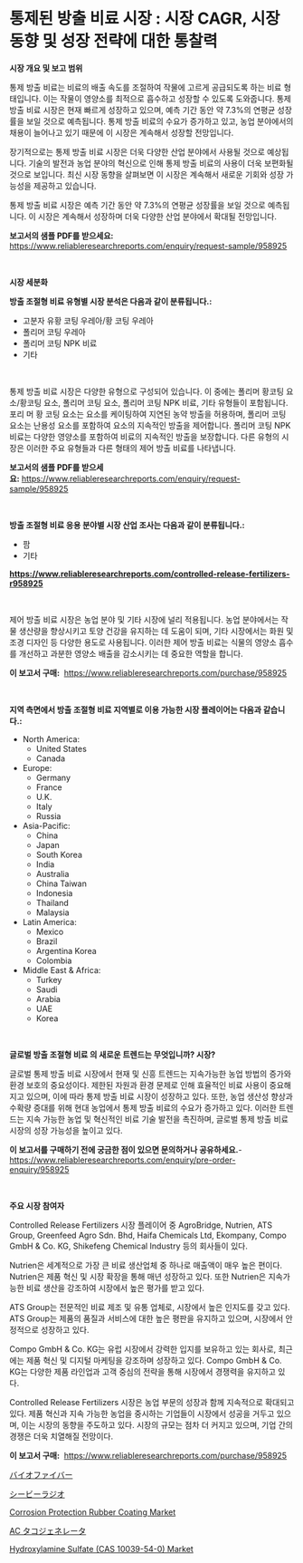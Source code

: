 <p><h1>통제된 방출 비료 시장 : 시장 CAGR, 시장 동향 및 성장 전략에 대한 통찰력</h1></p><p><strong>시장 개요 및 보고 범위</strong></p>
<p><p>통제 방출 비료는 비료의 배출 속도를 조절하여 작물에 고르게 공급되도록 하는 비료 형태입니다. 이는 작물이 영양소를 최적으로 흡수하고 성장할 수 있도록 도와줍니다. 통제 방출 비료 시장은 현재 빠르게 성장하고 있으며, 예측 기간 동안 약 7.3%의 연평균 성장률을 보일 것으로 예측됩니다. 통제 방출 비료의 수요가 증가하고 있고, 농업 분야에서의 채용이 늘어나고 있기 때문에 이 시장은 계속해서 성장할 전망입니다.</p><p>장기적으로는 통제 방출 비료 시장은 더욱 다양한 산업 분야에서 사용될 것으로 예상됩니다. 기술의 발전과 농업 분야의 혁신으로 인해 통제 방출 비료의 사용이 더욱 보편화될 것으로 보입니다. 최신 시장 동향을 살펴보면 이 시장은 계속해서 새로운 기회와 성장 가능성을 제공하고 있습니다.</p><p>통제 방출 비료 시장은 예측 기간 동안 약 7.3%의 연평균 성장률을 보일 것으로 예측됩니다. 이 시장은 계속해서 성장하며 더욱 다양한 산업 분야에서 확대될 전망입니다.</p></p>
<p><strong>보고서의 샘플 PDF를 받으세요:</strong> <a href="https://www.reliableresearchreports.com/enquiry/request-sample/958925">https://www.reliableresearchreports.com/enquiry/request-sample/958925</a></p>
<p>&nbsp;</p>
<p><strong>시장 세분화</strong></p>
<p><strong>방출 조절형 비료 유형별 시장 분석은 다음과 같이 분류됩니다.:</strong></p>
<p><ul><li>고분자 유황 코팅 우레아/황 코팅 우레아</li><li>폴리머 코팅 우레아</li><li>폴리머 코팅 NPK 비료</li><li>기타</li></ul></p>
<p>&nbsp;</p>
<p><p>통제 방출 비료 시장은 다양한 유형으로 구성되어 있습니다. 이 중에는 폴리머 황코팅 요소/황코팅 요소, 폴리머 코팅 요소, 폴리머 코팅 NPK 비료, 기타 유형들이 포함됩니다. 포리 머 황 코팅 요소는 요소를 케이팅하여 지연된 농약 방출을 허용하며, 폴리머 코팅 요소는 난용성 요소를 포함하여 요소의 지속적인 방출을 제어합니다. 폴리머 코팅 NPK 비료는 다양한 영양소를 포함하여 비료의 지속적인 방출을 보장합니다. 다른 유형의 시장은 이러한 주요 유형들과 다른 형태의 제어 방출 비료를 나타냅니다.</p></p>
<p><strong>보고서의 샘플 PDF를 받으세요:</strong>&nbsp;<a href="https://www.reliableresearchreports.com/enquiry/request-sample/958925">https://www.reliableresearchreports.com/enquiry/request-sample/958925</a></p>
<p>&nbsp;</p>
<p><strong> 방출 조절형 비료 응용 분야별 시장 산업 조사는 다음과 같이 분류됩니다.:</strong></p>
<p><ul><li>팜</li><li>기타</li></ul></p>
<p><strong><a href="https://www.reliableresearchreports.com/controlled-release-fertilizers-r958925">https://www.reliableresearchreports.com/controlled-release-fertilizers-r958925</a></strong></p>
<p>&nbsp;</p>
<p><p>제어 방출 비료 시장은 농업 분야 및 기타 시장에 널리 적용됩니다. 농업 분야에서는 작물 생산량을 향상시키고 토양 건강을 유지하는 데 도움이 되며, 기타 시장에서는 화원 및 조경 디자인 등 다양한 용도로 사용됩니다. 이러한 제어 방출 비료는 식물의 영양소 흡수를 개선하고 과분한 영양소 배출을 감소시키는 데 중요한 역할을 합니다.</p></p>
<p><strong>이 보고서 구매:</strong>&nbsp; <a href="https://www.reliableresearchreports.com/purchase/958925">https://www.reliableresearchreports.com/purchase/958925</a></p>
<p>&nbsp;</p>
<p><strong>지역 측면에서 방출 조절형 비료 지역별로 이용 가능한 시장 플레이어는 다음과 같습니다.:</strong></p>
<p><ul>
    <li>
        North America:
        <ul>
            <li>United States</li>
            <li>Canada</li>
        </ul>
    </li>
    <li>
        Europe:
        <ul>
            <li>Germany</li>
            <li>France</li>
            <li>U.K.</li>
            <li>Italy</li>
            <li>Russia</li>
        </ul>
    </li>
    <li>
        Asia-Pacific:
        <ul>
            <li>China</li>
            <li>Japan</li>
            <li>South Korea</li>
            <li>India</li>
            <li>Australia</li>
            <li>China Taiwan</li>
            <li>Indonesia</li>
            <li>Thailand</li>
            <li>Malaysia</li>
        </ul>
    </li>
    <li>
        Latin America:
        <ul>
            <li>Mexico</li>
            <li>Brazil</li>
            <li>Argentina Korea</li>
            <li>Colombia</li>
        </ul>
    </li>
    <li>
        Middle East & Africa:
        <ul>
            <li>Turkey</li>
            <li>Saudi</li>
            <li>Arabia</li>
            <li>UAE</li>
            <li>Korea</li>
        </ul>
    </li>
    </ul></p>
<p>&nbsp;</p>
<p><strong>글로벌 방출 조절형 비료 의 새로운 트렌드는 무엇입니까? 시장?</strong></p>
<p><p>글로벌 통제 방출 비료 시장에서 현재 및 신흥 트렌드는 지속가능한 농업 방법의 증가와 환경 보호의 중요성이다. 제한된 자원과 환경 문제로 인해 효율적인 비료 사용이 중요해지고 있으며, 이에 따라 통제 방출 비료 시장이 성장하고 있다. 또한, 농업 생산성 향상과 수확량 증대를 위해 현대 농업에서 통제 방출 비료의 수요가 증가하고 있다. 이러한 트렌드는 지속 가능한 농업 및 혁신적인 비료 기술 발전을 촉진하며, 글로벌 통제 방출 비료 시장의 성장 가능성을 높이고 있다.</p></p>
<p><strong>이 보고서를 구매하기 전에 궁금한 점이 있으면 문의하거나 공유하세요.</strong>- <a href="https://www.reliableresearchreports.com/enquiry/pre-order-enquiry/958925">https://www.reliableresearchreports.com/enquiry/pre-order-enquiry/958925</a></p>
<p>&nbsp;</p>
<p><strong>주요 시장 참여자</strong></p>
<p><p>Controlled Release Fertilizers 시장 플레이어 중 AgroBridge, Nutrien, ATS Group, Greenfeed Agro Sdn. Bhd, Haifa Chemicals Ltd, Ekompany, Compo GmbH & Co. KG, Shikefeng Chemical Industry 등의 회사들이 있다. </p><p>Nutrien은 세계적으로 가장 큰 비료 생산업체 중 하나로 매출액이 매우 높은 편이다. Nutrien은 제품 혁신 및 시장 확장을 통해 매년 성장하고 있다. 또한 Nutrien은 지속가능한 비료 생산을 강조하여 시장에서 높은 평가를 받고 있다.</p><p>ATS Group는 전문적인 비료 제조 및 유통 업체로, 시장에서 높은 인지도를 갖고 있다. ATS Group는 제품의 품질과 서비스에 대한 높은 평판을 유지하고 있으며, 시장에서 안정적으로 성장하고 있다.</p><p>Compo GmbH & Co. KG는 유럽 시장에서 강력한 입지를 보유하고 있는 회사로, 최근에는 제품 혁신 및 디지털 마케팅을 강조하며 성장하고 있다. Compo GmbH & Co. KG는 다양한 제품 라인업과 고객 중심의 전략을 통해 시장에서 경쟁력을 유지하고 있다.</p><p>Controlled Release Fertilizers 시장은 농업 부문의 성장과 함께 지속적으로 확대되고 있다. 제품 혁신과 지속 가능한 농업을 중시하는 기업들이 시장에서 성공을 거두고 있으며, 이는 시장의 동향을 주도하고 있다. 시장의 규모는 점차 더 커지고 있으며, 기업 간의 경쟁은 더욱 치열해질 전망이다.</p></p>
<p><strong>이 보고서 구매:</strong>&nbsp;&nbsp;<a href="https://www.reliableresearchreports.com/purchase/958925">https://www.reliableresearchreports.com/purchase/958925</a></p>
<p><p><a href="https://medium.com/@jacksonwiza1924/%E3%83%90%E3%82%A4%E3%82%AA%E3%83%95%E3%82%A1%E3%82%A4%E3%83%90%E3%83%BC%E3%83%9E%E3%83%BC%E3%82%B1%E3%83%83%E3%83%88%E3%82%A4%E3%83%B3%E3%82%B5%E3%82%A4%E3%83%88-%E5%B8%82%E5%A0%B4%E5%8B%95%E5%90%91-%E6%88%90%E9%95%B7-2024%E5%B9%B4%E3%81%8B%E3%82%892031%E5%B9%B4%E3%81%BE%E3%81%A7%E3%81%AE%E4%BA%88%E6%B8%AC-bbaff7b14421">バイオファイバー</a></p><p><a href="https://medium.com/@kelscdowell78456/cb%E3%83%A9%E3%82%B8%E3%82%AA%E5%B8%82%E5%A0%B4%E3%81%AE%E3%82%B5%E3%82%A4%E3%82%BA%E3%81%AF-%E3%82%B0%E3%83%AD%E3%83%BC%E3%83%90%E3%83%AB%E6%A5%AD%E7%95%8C%E3%81%A7%E6%9C%80%E9%81%A9%E3%81%AA%E3%83%9E%E3%83%BC%E3%82%B1%E3%83%86%E3%82%A3%E3%83%B3%E3%82%B0%E3%83%81%E3%83%A3%E3%83%8D%E3%83%AB%E3%82%92%E6%98%8E%E3%82%89%E3%81%8B%E3%81%AB%E3%81%97%E3%81%BE%E3%81%99-7ddbe4cad2ab">シービーラジオ</a></p><p><a href="https://www.linkedin.com/pulse/corrosion-protection-rubber-coating-market-offer-valuable-vkjjf">Corrosion Protection Rubber Coating Market</a></p><p><a href="https://github.com/Fatimaklein1/Market-Research-Report-List-1/blob/main/850876162278.md">AC タコジェネレータ</a></p><p><a href="https://www.linkedin.com/pulse/hydroxylamine-sulfate-cas-10039-54-0-market-size-trends-zxb4f">Hydroxylamine Sulfate (CAS 10039-54-0) Market</a></p></p>